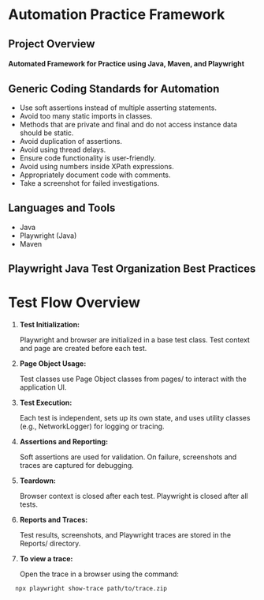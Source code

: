 # Automation Practice Framework

## Project Overview

#### Automated Framework for Practice using Java, Maven, and Playwright

## Generic Coding Standards for Automation

* Use soft assertions instead of multiple asserting statements.
* Avoid too many static imports in classes.
* Methods that are private and final and do not access instance data should be static.
* Avoid duplication of assertions.
* Avoid using thread delays.
* Ensure code functionality is user-friendly.
* Avoid using numbers inside XPath expressions.
* Appropriately document code with comments.
* Take a screenshot for failed investigations.

## Languages and Tools
* Java
* Playwright (Java)
* Maven


## Playwright Java Test Organization Best Practices
#   Test Flow Overview
1. **Test Initialization:**
 
    Playwright and browser are initialized in a base test class. Test context and page are created before each test.
2.  **Page Object Usage:**

    Test classes use Page Object classes from pages/ to interact with the application UI.
3. **Test Execution:**

   Each test is independent, sets up its own state, and uses utility classes (e.g., NetworkLogger) for logging or tracing.
4. **Assertions and Reporting:**

   Soft assertions are used for validation. On failure, screenshots and traces are captured for debugging.
5. **Teardown:**
 
   Browser context is closed after each test. Playwright is closed after all tests.
6. **Reports and Traces:**

   Test results, screenshots, and Playwright traces are stored in the Reports/ directory.
7. **To view a trace:**

   Open the trace in a browser using the command:

```bash
  npx playwright show-trace path/to/trace.zip 
